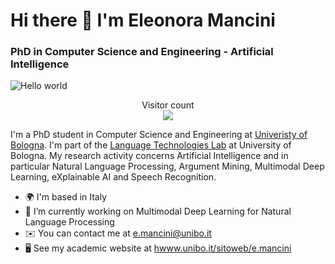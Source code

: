 # Hi there 👋 I'm Eleonora Mancini
### PhD in Computer Science and Engineering - Artificial Intelligence 

<img src="https://raw.githubusercontent.com/sagar-viradiya/sagar-viradiya/master/resources/banner.png" alt="Hello world">

<p align="center"> 
  Visitor count<br>
  <img src="https://profile-counter.glitch.me/sagar-viradiya/count.svg" />
</p>

I'm a PhD student in Computer Science and Engineering at [Univeristy of Bologna](https://www.unibo.it/en/homepage). I'm part of the [Language Technologies Lab](https://site.unibo.it/nlp/en) at University of Bologna.
My research activity concerns Artificial Intelligence and in particular Natural Language Processing, Argument Mining, Multimodal Deep Learning, eXplainable AI and Speech Recognition.

* 🌍  I'm based in Italy
* 🔭 I’m currently working on Multimodal Deep Learning for Natural Language Processing 
* ✉️  You can contact me at [e.mancini@unibo.it](mailto:e.mancini@unibo.it)
* 🖥️  See my academic website at [hwww.unibo.it/sitoweb/e.mancini](https://www.unibo.it/sitoweb/e.mancini/en)

<!--
**helemanc/helemanc** is a ✨ _special_ ✨ repository because its `README.md` (this file) appears on your GitHub profile.



